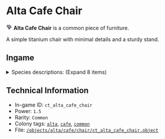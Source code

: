 # Alta Cafe Chair

<img src="https://raw.githubusercontent.com/Ceterai/Enternia/main/objects/alta/cafe/chair/icon.png" alt="Alta Cafe Chair icon" loading="lazy" height=16px width="auto" /> **Alta Cafe Chair** is a common piece of furniture.

A simple titanium chair with minimal details and a sturdy stand.

## Ingame

<details><summary>Species descriptions: (Expand 8 items)</summary>

- Alta: Not the most comfortable, but quite spacey and sturdy.
- Apex: A pretty comfortable chair. I'm happy with it.
- Avian: A highly decent place to sit.
- Floran: Floran sssit on chair and think about hunting.
- Glitch: Relaxed. This chair is exceptionally comfortable for the Glitch.
- Human: A pretty soft chair. Reminds me of being at home.
- Hylotl: Almost the luxury Hylotl are used to. There's satisfaction to be gained here.
- Novakid: This kinda chair makes me wanna put my feet up!

</details>

## Technical Information

- In-game ID: `ct_alta_cafe_chair`
- Power: `1.5`
- Rarity: `Common`
- Colony tags: [`alta`](https://ceterai.github.io/MyEnternia/Wiki/Tags/Alta), [`cafe`](https://ceterai.github.io/MyEnternia/Wiki/Tags/Cafe), [`common`](https://ceterai.github.io/MyEnternia/Wiki/Tags/Common)
- File: [`/objects/alta/cafe/chair/ct_alta_cafe_chair.object`](https://github.com/Ceterai/Enternia/blob/main/objects/alta/cafe/chair/ct_alta_cafe_chair.object)
